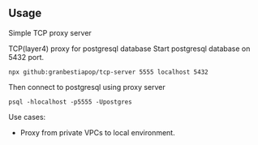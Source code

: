 ## Usage

Simple TCP proxy server

TCP(layer4) proxy for postgresql database
Start postgresql database on 5432 port.

```
npx github:granbestiapop/tcp-server 5555 localhost 5432
```

Then connect to postgresql using proxy server

``` 
psql -hlocalhost -p5555 -Upostgres
```

Use cases:

- Proxy from private VPCs to local environment.

